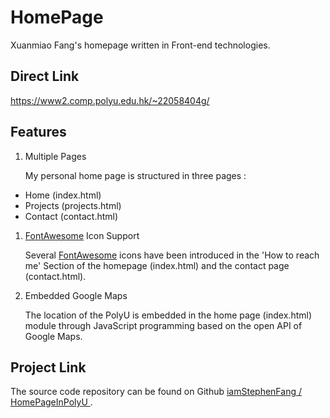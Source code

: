 # HomePage
Xuanmiao Fang's homepage written in Front-end technologies.

## Direct Link
https://www2.comp.polyu.edu.hk/~22058404g/

## Features
1. Multiple Pages
   
   My personal home page is structured in three pages :
 - Home (index.html) 
 - Projects (projects.html) 
 - Contact (contact.html) 
  
1. [FontAwesome](https://fontawesome.com/) Icon Support
   
   Several [FontAwesome](https://fontawesome.com/) icons have been introduced in the 'How to reach me' Section of the homepage (index.html) and the contact page (contact.html).

2. Embedded Google Maps
   
   The location of the PolyU is embedded in the home page (index.html) module through JavaScript programming based on the open API of Google Maps.

## Project Link
The source code repository can be found on Github [iamStephenFang
/
HomePageInPolyU
](https://github.com/iamStephenFang/HomePageInPolyU).
